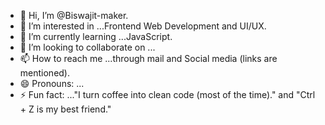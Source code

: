 - 👋 Hi, I’m @Biswajit-maker.
- 👀 I’m interested in ...Frontend Web Development and UI/UX.
- 🌱 I’m currently learning ...JavaScript.
- 💞️ I’m looking to collaborate on ...
- 📫 How to reach me ...through mail and Social media (links are mentioned). 
- 😄 Pronouns: ...
- ⚡ Fun fact: ..."I turn coffee into clean code (most of the time)." and "Ctrl + Z is my best friend."

<!---
Biswajit-maker/Biswajit-maker is a ✨ special ✨ repository because its `README.md` (this file) appears on your GitHub profile.
You can click the Preview link to take a look at your changes.
--->
